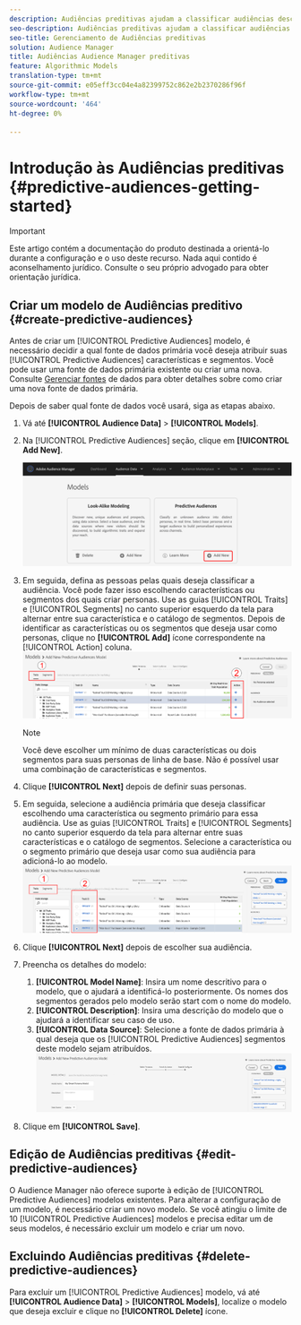 ```yaml
---
description: Audiências preditivas ajudam a classificar audiências desconhecidas em personas distintas em tempo real, usando a ciência de dados.
seo-description: Audiências preditivas ajudam a classificar audiências desconhecidas em personas distintas em tempo real, usando a ciência de dados.
seo-title: Gerenciamento de Audiências preditivas
solution: Audience Manager
title: Audiências Audience Manager preditivas
feature: Algorithmic Models
translation-type: tm+mt
source-git-commit: e05eff3cc04e4a82399752c862e2b2370286f96f
workflow-type: tm+mt
source-wordcount: '464'
ht-degree: 0%

---
```



# Introdução às Audiências preditivas {#predictive-audiences-getting-started}

>[!IMPORTANT]
>Este artigo contém a documentação do produto destinada a orientá-lo durante a configuração e o uso deste recurso. Nada aqui contido é aconselhamento jurídico. Consulte o seu próprio advogado para obter orientação jurídica.

## Criar um modelo de Audiências preditivo {#create-predictive-audiences}

Antes de criar um [!UICONTROL Predictive Audiences] modelo, é necessário decidir a qual fonte de dados primária você deseja atribuir suas [!UICONTROL Predictive Audiences] características e segmentos. Você pode usar uma fonte de dados primária existente ou criar uma nova. Consulte [Gerenciar fontes](https://docs.adobe.com/content/help/en/audience-manager/user-guide/features/data-sources/manage-datasources.html) de dados para obter detalhes sobre como criar uma nova fonte de dados primária.

Depois de saber qual fonte de dados você usará, siga as etapas abaixo.

1. Vá até **[!UICONTROL Audience Data]** > **[!UICONTROL Models]**.
1. Na [!UICONTROL Predictive Audiences] seção, clique em **[!UICONTROL Add New]**.

   ![smart-persona-add](assets/predictive-audiences-add.png)

1. Em seguida, defina as pessoas pelas quais deseja classificar a audiência. Você pode fazer isso escolhendo características ou segmentos dos quais criar personas. Use as guias [!UICONTROL Traits] e [!UICONTROL Segments] no canto superior esquerdo da tela para alternar entre sua característica e o catálogo de segmentos. Depois de identificar as características ou os segmentos que deseja usar como personas, clique no **[!UICONTROL Add]** ícone correspondente na [!UICONTROL Action] coluna.
   ![smart-persona-select-personas](assets/predictive-audiences-persona.png)
   >[!NOTE]
   >Você deve escolher um mínimo de duas características ou dois segmentos para suas personas de linha de base. Não é possível usar uma combinação de características e segmentos.
1. Clique **[!UICONTROL Next]** depois de definir suas personas.
1. Em seguida, selecione a audiência primária que deseja classificar escolhendo uma característica ou segmento primário para essa audiência. Use as guias [!UICONTROL Traits] e [!UICONTROL Segments] no canto superior esquerdo da tela para alternar entre suas características e o catálogo de segmentos. Selecione a característica ou o segmento primário que deseja usar como sua audiência para adicioná-lo ao modelo.
   ![smart-persona-select-audiência](assets/predictive-audiences-audience.png)
1. Clique **[!UICONTROL Next]** depois de escolher sua audiência.
1. Preencha os detalhes do modelo:
   1. **[!UICONTROL Model Name]**: Insira um nome descritivo para o modelo, que o ajudará a identificá-lo posteriormente. Os nomes dos segmentos gerados pelo modelo serão start com o nome do modelo.
   2. **[!UICONTROL Description]**: Insira uma descrição do modelo que o ajudará a identificar seu caso de uso.
   3. **[!UICONTROL Data Source]**: Selecione a fonte de dados primária à qual deseja que os [!UICONTROL Predictive Audiences] segmentos deste modelo sejam atribuídos.
      ![previsão-audiências-salvamento](assets/predictive-audiences-save.png)
1. Clique em **[!UICONTROL Save]**.

## Edição de Audiências preditivas {#edit-predictive-audiences}

O Audience Manager não oferece suporte à edição de [!UICONTROL Predictive Audiences] modelos existentes. Para alterar a configuração de um modelo, é necessário criar um novo modelo. Se você atingiu o limite de 10 [!UICONTROL Predictive Audiences] modelos e precisa editar um de seus modelos, é necessário excluir um modelo e criar um novo.

## Excluindo Audiências preditivas {#delete-predictive-audiences}

Para excluir um [!UICONTROL Predictive Audiences] modelo, vá até **[!UICONTROL Audience Data]** > **[!UICONTROL Models]**, localize o modelo que deseja excluir e clique no **[!UICONTROL Delete]** ícone.

